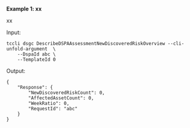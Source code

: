 **Example 1: xx**

xx

Input: 

```
tccli dsgc DescribeDSPAAssessmentNewDiscoveredRiskOverview --cli-unfold-argument  \
    --DspaId abc \
    --TemplateId 0
```

Output: 
```
{
    "Response": {
        "NewDiscoveredRiskCount": 0,
        "AffectedAssetCount": 0,
        "WeekRatio": 0,
        "RequestId": "abc"
    }
}
```

